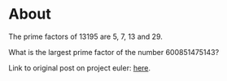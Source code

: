 # About  

The prime factors of 13195 are 5, 7, 13 and 29.  
  
What is the largest prime factor of the number 600851475143?  
  
Link to original post on project euler: [here](https://projecteuler.net/problem=3).
